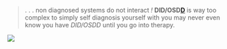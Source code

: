 > .  . . non diagnosed systems do not interact *!* **DID/OSD[D](https://did-research.org/)** is way too complex to simply self diagnosis yourself with you may never even know you have *DID/OSDD* until you go into therapy.


 ![](https://64.media.tumblr.com/f8be80e7c98503ab19c61093ea7f1d22/c09fc8bd4b4c857c-c9/s540x810/71d32d25d99e4d330672accc41019dcbeaaf891c.gif)
 
